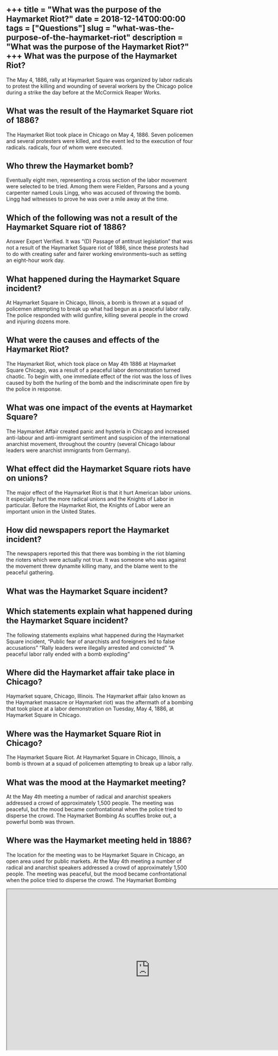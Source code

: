 +++
title = "What was the purpose of the Haymarket Riot?"
date = 2018-12-14T00:00:00
tags = ["Questions"]
slug = "what-was-the-purpose-of-the-haymarket-riot"
description = "What was the purpose of the Haymarket Riot?"
+++
What was the purpose of the Haymarket Riot?
-------------------------------------------

The May 4, 1886, rally at Haymarket Square was organized by labor radicals to protest the killing and wounding of several workers by the Chicago police during a strike the day before at the McCormick Reaper Works.

What was the result of the Haymarket Square riot of 1886?
---------------------------------------------------------

The Haymarket Riot took place in Chicago on May 4, 1886. Seven policemen and several protesters were killed, and the event led to the execution of four radicals. radicals, four of whom were executed.

Who threw the Haymarket bomb?
-----------------------------

Eventually eight men, representing a cross section of the labor movement were selected to be tried. Among them were Fielden, Parsons and a young carpenter named Louis Lingg, who was accused of throwing the bomb. Lingg had witnesses to prove he was over a mile away at the time.

Which of the following was not a result of the Haymarket Square riot of 1886?
-----------------------------------------------------------------------------

Answer Expert Verified. It was “(D) Passage of antitrust legislation” that was not a result of the Haymarket Square riot of 1886, since these protests had to do with creating safer and fairer working environments–such as setting an eight-hour work day.

What happened during the Haymarket Square incident?
---------------------------------------------------

At Haymarket Square in Chicago, Illinois, a bomb is thrown at a squad of policemen attempting to break up what had begun as a peaceful labor rally. The police responded with wild gunfire, killing several people in the crowd and injuring dozens more.

What were the causes and effects of the Haymarket Riot?
-------------------------------------------------------

The Haymarket Riot, which took place on May 4th 1886 at Haymarket Square Chicago, was a result of a peaceful labor demonstration turned chaotic. To begin with, one immediate effect of the riot was the loss of lives caused by both the hurling of the bomb and the indiscriminate open fire by the police in response.

What was one impact of the events at Haymarket Square?
------------------------------------------------------

The Haymarket Affair created panic and hysteria in Chicago and increased anti-labour and anti-immigrant sentiment and suspicion of the international anarchist movement, throughout the country (several Chicago labour leaders were anarchist immigrants from Germany).

What effect did the Haymarket Square riots have on unions?
----------------------------------------------------------

The major effect of the Haymarket Riot is that it hurt American labor unions. It especially hurt the more radical unions and the Knights of Labor in particular. Before the Haymarket Riot, the Knights of Labor were an important union in the United States.

How did newspapers report the Haymarket incident?
-------------------------------------------------

The newspapers reported this that there was bombing in the riot blaming the rioters which were actually not true. It was someone who was against the movement threw dynamite killing many, and the blame went to the peaceful gathering.

What was the Haymarket Square incident?
---------------------------------------

Which statements explain what happened during the Haymarket Square incident?
----------------------------------------------------------------------------

The following statements explains what happened during the Haymarket Square incident, “Public fear of anarchists and foreigners led to false accusations” “Rally leaders were illegally arrested and convicted” “A peaceful labor rally ended with a bomb exploding”

Where did the Haymarket affair take place in Chicago?
-----------------------------------------------------

Haymarket square, Chicago, Illinois. The Haymarket affair (also known as the Haymarket massacre or Haymarket riot) was the aftermath of a bombing that took place at a labor demonstration on Tuesday, May 4, 1886, at Haymarket Square in Chicago.

Where was the Haymarket Square Riot in Chicago?
-----------------------------------------------

The Haymarket Square Riot. At Haymarket Square in Chicago, Illinois, a bomb is thrown at a squad of policemen attempting to break up a labor rally.

What was the mood at the Haymarket meeting?
-------------------------------------------

At the May 4th meeting a number of radical and anarchist speakers addressed a crowd of approximately 1,500 people. The meeting was peaceful, but the mood became confrontational when the police tried to disperse the crowd. The Haymarket Bombing As scuffles broke out, a powerful bomb was thrown.

Where was the Haymarket meeting held in 1886?
---------------------------------------------

The location for the meeting was to be Haymarket Square in Chicago, an open area used for public markets. At the May 4th meeting a number of radical and anarchist speakers addressed a crowd of approximately 1,500 people. The meeting was peaceful, but the mood became confrontational when the police tried to disperse the crowd. The Haymarket Bombing

<iframe allow="accelerometer; autoplay; clipboard-write; encrypted-media; gyroscope; picture-in-picture" allowfullscreen="" class="__youtube_prefs__  epyt-is-override  no-lazyload" data-no-lazy="1" data-origheight="433" data-origwidth="770" data-skipgform_ajax_framebjll="" height="433" id="_ytid_79142" loading="lazy" src="https://www.youtube.com/embed/6okibrpyeUs?enablejsapi=1&autoplay=0&cc_load_policy=0&cc_lang_pref=&iv_load_policy=1&loop=0&modestbranding=0&rel=1&fs=1&playsinline=0&autohide=2&theme=dark&color=red&controls=1&" title="YouTube player" width="770"></iframe>